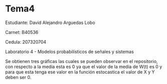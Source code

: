 # Tema4

Estudiante: David Alejandro Arguedas Lobo

Carnet: B40536

Cedula: 207320704

Laboratorio 4 - Modelos probabilísticos de señales y sistemas


Se obtienen tres gráficas las cuales se pueden observar en el repositorio, con respecto a la media esta es 0 ya que el valor de la media de W(t) es 0 y para que esta tenga ese valor en la función estocastica el valor de X y Y deben ser 0.






